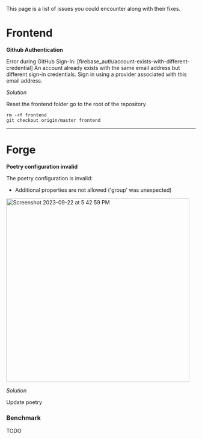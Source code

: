 This page is a list of issues you could encounter along with their fixes.

# Frontend
**Github Authentication**

Error during GitHub Sign-In: [firebase_auth/account-exists-with-different-credential]
An account already exists with the same email address but different sign-in
credentials. Sign in using a provider associated with this email address.

*Solution*

Reset the frontend folder
go to the root of the repository

```
rm -rf frontend
git checkout origin/master frontend
```
---
<!-- Add other change here -->

# Forge
**Poetry configuration invalid**

The poetry configuration is invalid: 
- Additional properties are not allowed ('group' was unexpected)
<img width="487" alt="Screenshot 2023-09-22 at 5 42 59 PM" src="https://github.com/Significant-Gravitas/AutoGPT/assets/9652976/dd451e6b-8114-44de-9928-075f5f06d661">

*Solution*

Update poetry

### Benchmark
TODO
